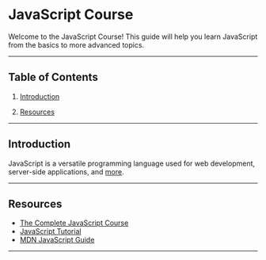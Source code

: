 # JavaScript Course

Welcome to the JavaScript Course! This guide will help you learn JavaScript from the basics to more advanced topics.

---

## Table of Contents

1. [Introduction](#introduction)

1. [Resources](#resources)

---

## Introduction

JavaScript is a versatile programming language used for web development, server-side applications, and [more](/00-Introduction/README.md).

---

## Resources

- [The Complete JavaScript Course](https://www.udemy.com/course/the-complete-javascript-course/?kw=the+complete+ja&src=sac&couponCode=CP130525BRGB)
- [JavaScript Tutorial](https://www.w3schools.com/Js/)
- [MDN JavaScript Guide](https://developer.mozilla.org/en-US/docs/Web/JavaScript/Guide)

---
